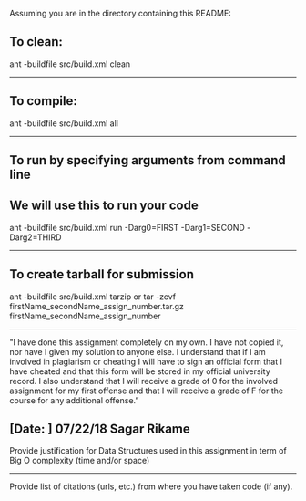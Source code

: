 Assuming you are in the directory containing this README:

## To clean:
ant -buildfile src/build.xml clean

-----------------------------------------------------------------------
## To compile:
ant -buildfile src/build.xml all

-----------------------------------------------------------------------
## To run by specifying arguments from command line
## We will use this to run your code
ant -buildfile src/build.xml run -Darg0=FIRST -Darg1=SECOND -Darg2=THIRD

-----------------------------------------------------------------------

## To create tarball for submission
ant -buildfile src/build.xml tarzip or tar -zcvf firstName_secondName_assign_number.tar.gz firstName_secondName_assign_number

-----------------------------------------------------------------------

"I have done this assignment completely on my own. I have not copied
it, nor have I given my solution to anyone else. I understand that if
I am involved in plagiarism or cheating I will have to sign an
official form that I have cheated and that this form will be stored in
my official university record. I also understand that I will receive a
grade of 0 for the involved assignment for my first offense and that I
will receive a grade of F for the course for any additional
offense.”

[Date: ] 07/22/18
Sagar Rikame
-----------------------------------------------------------------------

Provide justification for Data Structures used in this assignment in
term of Big O complexity (time and/or space)

-----------------------------------------------------------------------

Provide list of citations (urls, etc.) from where you have taken code
(if any).

